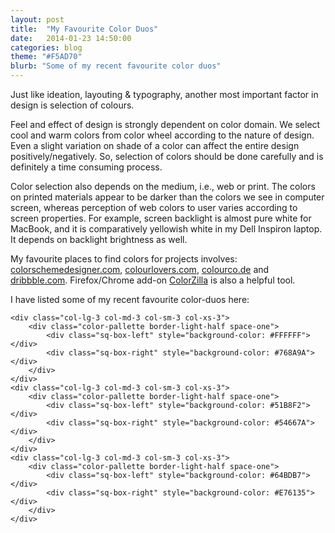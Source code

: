 ```yaml
---
layout: post
title:  "My Favourite Color Duos"
date:   2014-01-23 14:50:00
categories: blog
theme: "#F5AD70"
blurb: "Some of my recent favourite color duos"
---
```


Just like ideation, layouting & typography, another most important factor in design is selection of colours.

Feel and effect of design is strongly dependent on color domain. We select cool and warm colors from color wheel according to the nature of design. Even a slight variation on shade of a color can affect the entire design positively/negatively. So, selection of colors should be done carefully and is definitely a time consuming process.

Color selection also depends on the medium, i.e., web or print. The colors on printed materials appear to be darker than the colors we see in computer screen, whereas perception of web colors to user varies according to screen properties. For example, screen backlight is almost pure white for MacBook, and it is comparatively yellowish white in my Dell Inspiron laptop. It depends on backlight brightness as well.
<!-- more -->
My favourite places to find colors for projects involves: <a href="http://colorschemedesigner.com/">colorschemedesigner.com</a>, <a href="http://colourlovers.com/">colourlovers.com</a>, <a href="http://colourco.de/">colourco.de</a> and <a href="http://dribbble.com/colors/">dribbble.com</a>. Firefox/Chrome add-on <a href="http://www.colorzilla.com">ColorZilla</a> is also a helpful tool.


I have listed some of my recent favourite color-duos here:

<div class="row">
	<div class="col-lg-3 col-md-3 col-sm-3 col-xs-3">
		<div class="color-pallette border-light-half space-one">
			<div class="sq-box-left" style="background-color: #53B461"></div>
			<div class="sq-box-right" style="background-color: #455369"></div>
		</div>
	</div>
	<div class="col-lg-3 col-md-3 col-sm-3 col-xs-3">
		<div class="color-pallette border-light-half space-one">
			<div class="sq-box-left" style="background-color: #E2403D"></div>
			<div class="sq-box-right" style="background-color: #303030"></div>
		</div>
	</div>
	<div class="col-lg-3 col-md-3 col-sm-3 col-xs-3">
		<div class="color-pallette border-light-half space-one">
			<div class="sq-box-left" style="background-color: #DA623F"></div>
			<div class="sq-box-right" style="background-color: #514157"></div>
		</div>
	</div>
	<div class="col-lg-3 col-md-3 col-sm-3 col-xs-3">
		<div class="color-pallette border-light-half space-one">
			<div class="sq-box-left" style="background-color: #FFFFFF"></div>
			<div class="sq-box-right" style="background-color: #D0503C"></div>
		</div>
	</div>
	<div class="col-lg-3 col-md-3 col-sm-3 col-xs-3">
		<div class="color-pallette border-light-half space-one">
			<div class="sq-box-left" style="background-color: #BADEA5"></div>
			<div class="sq-box-right" style="background-color: #A497BB"></div>
		</div>
	</div>
	<div class="col-lg-3 col-md-3 col-sm-3 col-xs-3">
		<div class="color-pallette border-light-half space-one">
			<div class="sq-box-left" style="background-color: #FFFFFF"></div>
			<div class="sq-box-right" style="background-color: #323232"></div>
		</div>
	</div>
	<div class="col-lg-3 col-md-3 col-sm-3 col-xs-3">
		<div class="color-pallette border-light-half space-one">
			<div class="sq-box-left" style="background-color: #FCEDA3"></div>
			<div class="sq-box-right" style="background-color: #8ECFCC"></div>
		</div>
	</div>
	<div class="col-lg-3 col-md-3 col-sm-3 col-xs-3">
		<div class="color-pallette border-light-half space-one">
			<div class="sq-box-left" style="background-color: #0CA5B0"></div>
			<div class="sq-box-right" style="background-color: #655643"></div>
		</div>
	</div>
	<div class="col-lg-3 col-md-3 col-sm-3 col-xs-3">
		<div class="color-pallette border-light-half space-one">
			<div class="sq-box-left" style="background-color: #A4825D"></div>
			<div class="sq-box-right" style="background-color: #363149"></div>
		</div>
	</div>

	<div class="col-lg-3 col-md-3 col-sm-3 col-xs-3">
		<div class="color-pallette border-light-half space-one">
			<div class="sq-box-left" style="background-color: #FFFFFF"></div>
			<div class="sq-box-right" style="background-color: #768A9A"></div>
		</div>
	</div>
	<div class="col-lg-3 col-md-3 col-sm-3 col-xs-3">
		<div class="color-pallette border-light-half space-one">
			<div class="sq-box-left" style="background-color: #51B8F2"></div>
			<div class="sq-box-right" style="background-color: #54667A"></div>
		</div>
	</div>
	<div class="col-lg-3 col-md-3 col-sm-3 col-xs-3">
		<div class="color-pallette border-light-half space-one">
			<div class="sq-box-left" style="background-color: #64BDB7"></div>
			<div class="sq-box-right" style="background-color: #E76135"></div>
		</div>
	</div>
</div>

